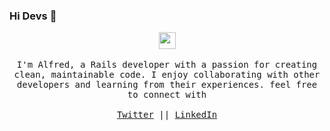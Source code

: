 ### Hi Devs 👋

<p align="center">
  <img src="https://user-images.githubusercontent.com/5679180/79618120-0daffb80-80be-11ea-819e-d2b0fa904d07.gif" width="27px">
  <br><br>
  <samp>
I'm Alfred, a Rails developer with a passion for creating clean, maintainable code. I enjoy collaborating with other developers and learning from their experiences. feel free to connect with 
     <br><br><a href="https://twitter.com/AlfredBisimwa3">Twitter</a> || <a href="https://www.linkedin.com/in/alfred-bisimwa/">LinkedIn</a>
  </samp>
</p>

